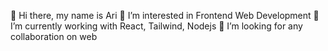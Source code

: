 👋 Hi there, my name is Ari
👀 I’m interested in Frontend Web Development
🌱 I’m currently working with React, Tailwind, Nodejs
💞️ I’m looking for any collaboration on web

